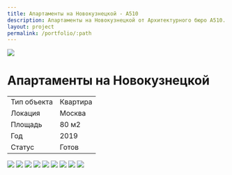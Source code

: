 ```yaml
---
title: Апартаменты на Новокузнецкой - А510
description: Апартаменты на Новокузнецкой от Архитектурного бюро А510.
layout: project
permalink: /portfolio/:path
---
```


<div id="banner">
    <img src="/images/apartamenty-na-novokuznetskoy/banner.jpg">
    <h1>Апартаменты на Новокузнецкой</h1>
</div>
<main id="main">
    <div id="project-wrapper">
        <div class="table-wrapper">
            <table>
                <tbody>
                    <tr>
                        <td>Тип объекта</td>
                        <td>Квартира</td>
                    </tr>
                    <tr>
                        <td>Локация</td>
                        <td>Москва</td>
                    </tr>
                    <tr>
                        <td>Площадь</td>
                        <td>80 м2</td>
                    </tr>
                    <tr>
                        <td>Год</td>
                        <td>2019</td>
                    </tr>
                    <tr>
                        <td>Статус</td>
                        <td>Готов</td>
                    </tr>
                </tbody>
            </table>
        </div>
    </div>
    <div id="project-photo">
        <img class="image fit big" src="/images/apartamenty-na-novokuznetskoy/02.jpg">
        <img class="image fit medium" loading="lazy" src="/images/apartamenty-na-novokuznetskoy/03.jpg">
        <img class="image fit medium" loading="lazy" src="/images/apartamenty-na-novokuznetskoy/04.jpg">
        <img class="image fit big" loading="lazy" src="/images/apartamenty-na-novokuznetskoy/05.jpg">
        <img class="image fit medium" loading="lazy" src="/images/apartamenty-na-novokuznetskoy/06.jpg">
        <img class="image fit medium" loading="lazy" src="/images/apartamenty-na-novokuznetskoy/07.jpg">
        <img class="image fit big" loading="lazy" src="/images/apartamenty-na-novokuznetskoy/08.jpg">
        <img class="image fit small" loading="lazy" src="/images/apartamenty-na-novokuznetskoy/09.jpg">
        <img class="image fit small" loading="lazy" src="/images/apartamenty-na-novokuznetskoy/10.jpg">
    </div>
</main>